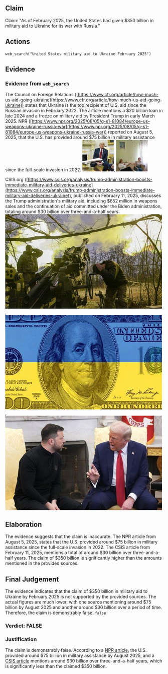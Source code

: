 ## Claim
Claim: "As of February 2025, the United States had given $350 billion in military aid to Ukraine for its war with Russia."

## Actions
```
web_search("United States military aid to Ukraine February 2025")
```

## Evidence
### Evidence from `web_search`
The Council on Foreign Relations ([https://www.cfr.org/article/how-much-us-aid-going-ukraine](https://www.cfr.org/article/how-much-us-aid-going-ukraine)) states that Ukraine is the top recipient of U.S. aid since the Russian invasion in February 2022. The article mentions a $20 billion loan in late 2024 and a freeze on military aid by President Trump in early March 2025. NPR ([https://www.npr.org/2025/08/05/g-s1-81084/europe-us-weapons-ukraine-russia-war](https://www.npr.org/2025/08/05/g-s1-81084/europe-us-weapons-ukraine-russia-war)) reported on August 5, 2025, that the U.S. has provided around $75 billion in military assistance since the full-scale invasion in 2022. ![image 496](media/2025-08-06_17-42-1754502173-562939.jpg), ![image 497](media/2025-08-06_17-42-1754502174-952586.jpg)

CSIS.org ([https://www.csis.org/analysis/trump-administration-boosts-immediate-military-aid-deliveries-ukraine](https://www.csis.org/analysis/trump-administration-boosts-immediate-military-aid-deliveries-ukraine)), published on February 11, 2025, discusses the Trump administration's military aid, including $652 million in weapons sales and the continuation of aid committed under the Biden administration, totaling around $30 billion over three-and-a-half years. ![image 503](media/2025-08-06_17-43-1754502186-411462.jpg), ![image 502](media/2025-08-06_17-43-1754502185-652269.jpg), ![image 501](media/2025-08-06_17-43-1754502184-885543.jpg)


## Elaboration
The evidence suggests that the claim is inaccurate. The NPR article from August 5, 2025, states that the U.S. provided around $75 billion in military assistance since the full-scale invasion in 2022. The CSIS article from February 11, 2025, mentions a total of around $30 billion over three-and-a-half years. The claim of $350 billion is significantly higher than the amounts mentioned in the provided sources.


## Final Judgement
The evidence indicates that the claim of $350 billion in military aid to Ukraine by February 2025 is not supported by the provided sources. The actual figures are much lower, with one source mentioning around $75 billion by August 2025 and another around $30 billion over a period of time. Therefore, the claim is demonstrably false. `false`


### Verdict: FALSE

### Justification
The claim is demonstrably false. According to a [NPR article](https://www.npr.org/2025/08/05/g-s1-81084/europe-us-weapons-ukraine-russia-war), the U.S. provided around $75 billion in military assistance by August 2025, and a [CSIS article](https://www.csis.org/analysis/trump-administration-boosts-immediate-military-aid-deliveries-ukraine) mentions around $30 billion over three-and-a-half years, which is significantly less than the claimed $350 billion.
